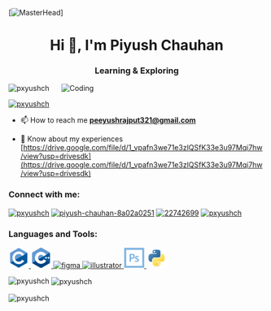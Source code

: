 [![MasterHead](https://media.licdn.com/dms/image/D563DAQFIJGy_J4EvYA/image-scale_191_1128/0/1666883668428?e=1675425600&v=beta&t=q5S0E-n5z-gDvzZPdOvK7oorksu-JESWk3DdbbvU2ss)]
<h1 align="center">Hi 👋, I'm Piyush Chauhan</h1>
<h3 align="center">Learning & Exploring</h3>
<img align="right" alt="Coding" width="400" src="https://media.tenor.com/rePDfDWO3XoAAAAd/hacking.gif">

<p align="left"> <img src="https://komarev.com/ghpvc/?username=pxyushch&label=Profile%20views&color=0e75b6&style=flat" alt="pxyushch" /> </p>

<p align="left"> <a href="https://twitter.com/pxyushch" target="blank"><img src="https://img.shields.io/twitter/follow/pxyushch?logo=twitter&style=for-the-badge" alt="pxyushch" /></a> </p>

- 📫 How to reach me **peeyushrajput321@gmail.com**

- 📄 Know about my experiences [https://drive.google.com/file/d/1_vpafn3we71e3zlQSfK33e3u97Mqi7hw/view?usp=drivesdk](https://drive.google.com/file/d/1_vpafn3we71e3zlQSfK33e3u97Mqi7hw/view?usp=drivesdk)

<h3 align="left">Connect with me:</h3>
<p align="left">
<a href="https://twitter.com/pxyushch" target="blank"><img align="center" src="https://raw.githubusercontent.com/rahuldkjain/github-profile-readme-generator/master/src/images/icons/Social/twitter.svg" alt="pxyushch" height="30" width="40" /></a>
<a href="https://linkedin.com/in/piyush-chauhan-8a02a0251" target="blank"><img align="center" src="https://raw.githubusercontent.com/rahuldkjain/github-profile-readme-generator/master/src/images/icons/Social/linked-in-alt.svg" alt="piyush-chauhan-8a02a0251" height="30" width="40" /></a>
<a href="https://stackoverflow.com/users/22742699" target="blank"><img align="center" src="https://raw.githubusercontent.com/rahuldkjain/github-profile-readme-generator/master/src/images/icons/Social/stack-overflow.svg" alt="22742699" height="30" width="40" /></a>
<a href="https://instagram.com/pxyushch" target="blank"><img align="center" src="https://raw.githubusercontent.com/rahuldkjain/github-profile-readme-generator/master/src/images/icons/Social/instagram.svg" alt="pxyushch" height="30" width="40" /></a>
</p>

<h3 align="left">Languages and Tools:</h3>
<p align="left"> <a href="https://www.cprogramming.com/" target="_blank" rel="noreferrer"> <img src="https://raw.githubusercontent.com/devicons/devicon/master/icons/c/c-original.svg" alt="c" width="40" height="40"/> </a> <a href="https://www.w3schools.com/cpp/" target="_blank" rel="noreferrer"> <img src="https://raw.githubusercontent.com/devicons/devicon/master/icons/cplusplus/cplusplus-original.svg" alt="cplusplus" width="40" height="40"/> </a> <a href="https://www.figma.com/" target="_blank" rel="noreferrer"> <img src="https://www.vectorlogo.zone/logos/figma/figma-icon.svg" alt="figma" width="40" height="40"/> </a> <a href="https://www.adobe.com/in/products/illustrator.html" target="_blank" rel="noreferrer"> <img src="https://www.vectorlogo.zone/logos/adobe_illustrator/adobe_illustrator-icon.svg" alt="illustrator" width="40" height="40"/> </a> <a href="https://www.photoshop.com/en" target="_blank" rel="noreferrer"> <img src="https://raw.githubusercontent.com/devicons/devicon/master/icons/photoshop/photoshop-line.svg" alt="photoshop" width="40" height="40"/> </a> <a href="https://www.python.org" target="_blank" rel="noreferrer"> <img src="https://raw.githubusercontent.com/devicons/devicon/master/icons/python/python-original.svg" alt="python" width="40" height="40"/> </a> </p>

<p><img align="left" src="https://github-readme-stats.vercel.app/api/top-langs?username=pxyushch&show_icons=true&locale=en&layout=compact" alt="pxyushch" /></p>

<p>&nbsp;<img align="center" src="https://github-readme-stats.vercel.app/api?username=pxyushch&show_icons=true&locale=en" alt="pxyushch" /></p>

<p><img align="center" src="https://github-readme-streak-stats.herokuapp.com/?user=pxyushch&" alt="pxyushch" /></p>
